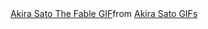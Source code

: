 <div class="tenor-gif-embed" data-postid="7973516881824611919" data-share-method="host" data-aspect-ratio="1.62745" data-width="100%"><a href="https://tenor.com/view/akira-sato-the-fable-gif-7973516881824611919">Akira Sato The Fable GIF</a>from <a href="https://tenor.com/search/akira+sato-gifs">Akira Sato GIFs</a></div> <script type="text/javascript" async src="https://tenor.com/embed.js"></script>
